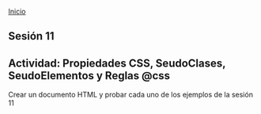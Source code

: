 <!-- No borrar o modificar -->
[Inicio](./index.md)

## Sesión 11 


<!-- Su documentación aquí -->

## Actividad: Propiedades CSS, SeudoClases, SeudoElementos y Reglas @css

Crear un documento HTML y probar cada uno de los ejemplos de la sesión 11




